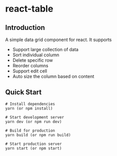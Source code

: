 # react-table

## Introduction

A simple data grid component for react. It supports

* Support large collection of data
* Sort individual column
* Delete specific row
* Reorder columns
* Support edit cell
* Auto size the column based on content

## Quick Start

```
# Install dependencies
yarn (or npm install)

# Start development server
yarn dev (or npm run dev)

# Build for production
yarn build (or npm run build)

# Start production server
yarn start (or npm start)
```